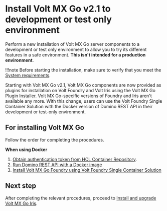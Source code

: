 # Install <!--and upgrade-->Volt MX Go v2.1 to development or test only environment

Perform a new <!--or an upgrade-->installation of Volt MX Go server components to a development or test only environment to allow you to try its different features in a safe environment. **This isn't intended for a production environment**.

!!!note
    Before starting the installation, make sure to verify that you meet the [System requirements](sysreqindex.md).

Starting with Volt MX Go v2.1, Volt MX Go components are now provided as plugins for installation on Volt Foundry and Volt Iris using the Volt MX Go Plugin Installer. Volt MX Go-specific versions of Foundry and Iris aren't available any more. With this change, users can use the Volt Foundry Single Container Solution with the Docker version of Domino REST API in their development or test-only environment. 

## For installing Volt MX Go

Follow the order for completing the procedures.

**When using Docker**

1. [Obtain authentication token from HCL Container Repository](../howto/obtainauthenticationtoken.md).
2. [Run Domino REST API with a Docker image](https://opensource.hcltechsw.com/Domino-rest-api/tutorial/installconfig/docker.html)
3. [Install Volt MX Go Foundry using Volt Foundry Single Container Solution](installdrapi.md#for-single-container-solution)

<!--
**When using Kubernetes**

1. [Obtain authentication token from HCL Container Repository](obtainauthenticationtoken.md).
2. Run Domino REST API (procedure to be created)
3. [Install Volt MX Go Foundry using helm charts](nativeinstallers.md#for-using-helm-charts-on-a-supported-kubernetes-platform)
-->

## Next step

After completing the relevant procedures, proceed to [Install and upgrade Volt MX Go Iris](installirisindex.md).